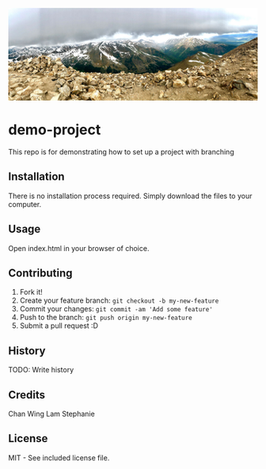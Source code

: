 

![alt text](./images/mountain.jpg "Peak of Mt. Elbert")

# demo-project

This repo is for demonstrating how to set up a project with branching

## Installation

There is no installation process required. Simply download the files to your computer.

## Usage

Open index.html in your browser of choice.

## Contributing

1. Fork it!
2. Create your feature branch: `git checkout -b my-new-feature`
3. Commit your changes: `git commit -am 'Add some feature'`
4. Push to the branch: `git push origin my-new-feature`
5. Submit a pull request :D

## History

TODO: Write history

## Credits

Chan Wing Lam Stephanie

## License

MIT - See included license file.
